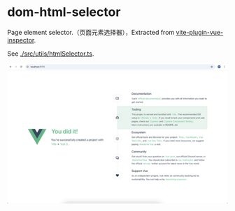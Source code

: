 # dom-html-selector

Page element selector.（页面元素选择器），Extracted from [vite-plugin-vue-inspector](https://github.com/webfansplz/vite-plugin-vue-inspector).

See [./src/utils/htmlSelector.ts](./src/utils/htmlSelector.ts).

![](./preview.png)
